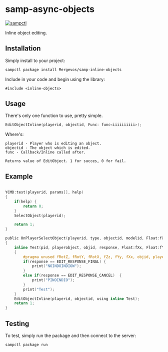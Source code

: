 # samp-async-objects

[![sampctl](https://img.shields.io/badge/sampctl-samp--async--objects-2f2f2f.svg?style=for-the-badge)](https://github.com/Mergevos/samp-async-objects)

Inline object editing.

## Installation

Simply install to your project:

```bash
sampctl package install Mergevos/samp-inline-objects
```

Include in your code and begin using the library:

```pawn
#include <inline-objects>
```

## Usage

There's only one function to use, pretty simple. 

```c
EditObjectInline(playerid, objectid, Func: func<iiiiiiiiii>);
```

Where's: 

```
playerid - Player who is editing an object.
objectid - The object which is edited.
func - Callback/Inline called after.

Returns value of EditObject. 1 for succes, 0 for fail.
```

## Example
```c

YCMD:test(playerid, params[], help)
{ 
    if(help) {
        return 0;
    }
    SelectObject(playerid);

    return 1;
}

public OnPlayerSelectObject(playerid, type, objectid, modelid, Float:fX, Float:fY, Float:fZ)
{
    inline Test(pid, playerobject, objid, response, Float:fXx, Float:fYy, Float:fZz, Float:fRotX, Float:fRotY, Float:fRotZ )
    {
        #pragma unused fRotZ, fRotY, fRotX, fZz, fYy, fXx, objid, playerobject, pid
        if(response == EDIT_RESPONSE_FINAL) {
            print("NOINDOINDIOW");
        }
        else if(response == EDIT_RESPONSE_CANCEL)  {
            print("PINOINDIO");
        }
        print("Test");
    }
    EditObjectInline(playerid, objectid, using inline Test);
    return 1;
}
```

## Testing

To test, simply run the package and then connect to the server:

```bash
sampctl package run
```
